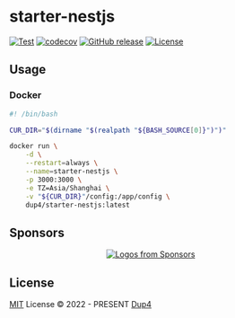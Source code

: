 # starter-nestjs

[![Test](https://github.com/Dup4/starter-nestjs/actions/workflows/test.yml/badge.svg)](https://github.com/Dup4/starter-nestjs/actions/workflows/test.yml)
[![codecov](https://codecov.io/gh/Dup4/starter-nestjs/branch/main/graph/badge.svg)](https://codecov.io/gh/Dup4/starter-nestjs)
[![GitHub release](https://img.shields.io/github/release/Dup4/starter-nestjs.svg)](https://GitHub.com/Dup4/starter-nestjs/releases/)
[![License][license-image-mit]][license-link-mit]

## Usage

### Docker

```bash
#! /bin/bash

CUR_DIR="$(dirname "$(realpath "${BASH_SOURCE[0]}")")"

docker run \
    -d \
    --restart=always \
    --name=starter-nestjs \
    -p 3000:3000 \
    -e TZ=Asia/Shanghai \
    -v "${CUR_DIR}"/config:/app/config \
    dup4/starter-nestjs:latest
```

## Sponsors

<p align="center">
  <a href="https://github.com/sponsors/Dup4">
    <img src='https://cdn.jsdelivr.net/gh/Dup4/static/sponsors-output/sponsors.svg' alt="Logos from Sponsors" />
  </a>
</p>

## License

[MIT](./LICENSE) License © 2022 - PRESENT [Dup4][dup4]

[dup4]: https://github.com/Dup4
[license-image-mit]: https://img.shields.io/badge/license-MIT-blue.svg?labelColor=333333
[license-link-mit]: https://mit-license.org/
